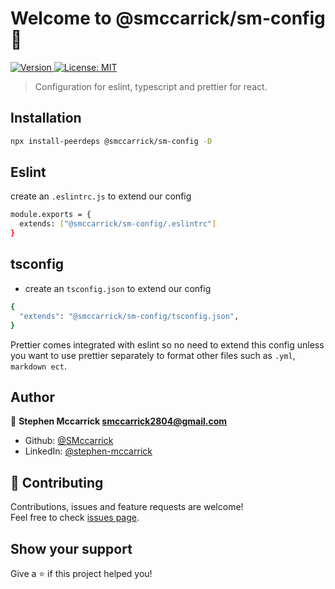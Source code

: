 <h1 >Welcome to @smccarrick/sm-config 👋</h1>
<p>
  <a href="https://www.npmjs.com/package/@smccarrick/sm-config" target="_blank">
    <img alt="Version" src="https://img.shields.io/npm/v/@smccarrick/sm-config.svg">
  </a>
  <a href="#" target="_blank">
    <img alt="License: MIT" src="https://img.shields.io/badge/License-MIT-yellow.svg" />
  </a>
</p>

> Configuration for eslint, typescript and prettier for react.

## Installation

```sh
npx install-peerdeps @smccarrick/sm-config -D
```

## Eslint

create an `.eslintrc.js` to extend our config

```sh
module.exports = {
  extends: ["@smccarrick/sm-config/.eslintrc"]
}
```

## tsconfig

- create an `tsconfig.json` to extend our config

```sh
{
  "extends": "@smccarrick/sm-config/tsconfig.json",
}
```

Prettier comes integrated with eslint so no need to extend this config unless you want to use prettier separately to format other files such as `.yml`, `markdown ect`.

## Author

👤 **Stephen Mccarrick <smccarrick2804@gmail.com>**

- Github: [@SMccarrick](https://github.com/SMccarrick)
- LinkedIn: [@stephen-mccarrick](https://linkedin.com/in/stephen-mccarrick)

## 🤝 Contributing

Contributions, issues and feature requests are welcome!<br />Feel free to check [issues page](https://github.com/SMccarrick/sm-config/issues).

## Show your support

Give a ⭐️ if this project helped you!
